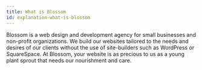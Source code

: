 ```yaml
---
title: What is Blossom
id: explanation-what-is-blossom
---
```

Blossom is a web design and development agency for small businesses and non-profit organizations. We build our websites tailored to the needs and desires of our clients without the use of site-builders such as WordPress or SquareSpace. At Blossom, your website is as precious to us as a young plant sprout that needs our nourishment and care.